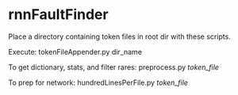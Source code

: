 # rnnFaultFinder

Place a directory containing token files in root dir with these scripts.

Execute:
tokenFileAppender.py dir_name

To get dictionary, stats, and filter rares:
preprocess.py *token_file*

To prep for network:
hundredLinesPerFile.py *token_file*

